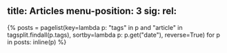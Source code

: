 title: Articles
menu-position: 3
sig:
rel:
---
{%
posts = pagelist(key=lambda p: "tags" in p and "article" in tagsplit.findall(p.tags), sortby=lambda p: p.get("date"), reverse=True)
for p in posts:
	inline(p)
%}

